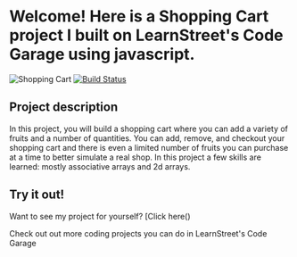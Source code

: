 Welcome! Here is a Shopping Cart project I built on LearnStreet's
Code Garage using javascript.
===============================================================================================================

![Shopping Cart](http://qaa.learnstreet.com/cg/simple/static/images/shopping/shopping.png)
[![Build Status](https://localhost:5000/cg/simple/static/images/shopping/shopping.png)](https://localhost:5000/shopping)

Project description
-------------------------

In this project, you will build a shopping cart where you can add a variety of fruits and a number of quantities. You can add, remove, and checkout your shopping cart and there is even a limited number of fruits you can purchase at a time to better simulate a real shop. In this project a few skills are learned: mostly associative arrays and 2d arrays.

Try it out!
--------------

Want to see my project for yourself? [Click here()

Check out out more coding projects you can do in LearnStreet's Code Garage
		